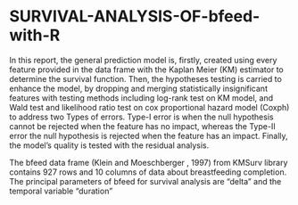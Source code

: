 # SURVIVAL-ANALYSIS-OF-bfeed-with-R
In this report, the general prediction model is, firstly, created using every feature provided 
in the data frame with the Kaplan Meier (KM) estimator to determine the survival function. Then, 
the hypotheses testing is carried to enhance the model, by dropping and merging statistically 
insignificant features with testing methods including log-rank test on KM model, and Wald test 
and likelihood ratio test on cox proportional hazard model (Coxph) to address two Types of errors.
Type-I error is when the null hypothesis cannot be rejected when the feature has no impact, whereas 
the Type-II error the null hypothesis is rejected when the feature has an impact. Finally, the model’s 
quality is tested with the residual analysis.

The bfeed data frame (Klein and Moeschberger , 1997) from KMSurv library contains 927 
rows and 10 columns of data about breastfeeding completion. The principal parameters of bfeed 
for survival analysis are “delta” and the temporal variable “duration”
